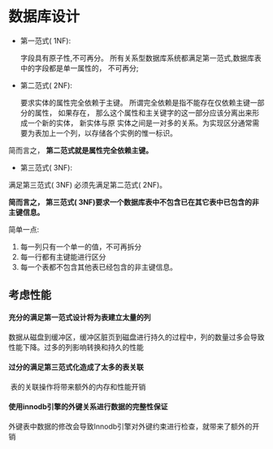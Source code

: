 # 数据库设计

- 第一范式( 1NF):

  字段具有原子性,不可再分。 所有关系型数据库系统都满足第一范式,数据库表中的字段都是单一属性的， 不可再分;

- 第二范式( 2NF):
  
  要求实体的属性完全依赖于主键。 所谓完全依赖是指不能存在仅依赖主键一部分的属性，
如果存在， 那么这个属性和主关键字的这一部分应该分离出来形成一个新的实体， 新实体与原 实体之间是一对多的关系。为实现区分通常需要为表加上一个列，以存储各个实例的惟一标识。 
  
简而言之， **第二范式就是属性完全依赖主键。**
  
- 第三范式( 3NF):
  
满足第三范式( 3NF) 必须先满足第二范式( 2NF)。 
  
  **简而言之， 第三范式( 3NF)要求一个数据库表中不包含已在其它表中已包含的非主键信息。**

简单一点:

1. 每一列只有一个单一的值，不可再拆分
2. 每一行都有主键能进行区分
3. 每一个表都不包含其他表已经包含的非主键信息。

## 考虑性能

#### 充分的满足第一范式设计将为表建立太量的列

​     数据从磁盘到缓冲区，缓冲区脏页到磁盘进行持久的过程中，列的数量过多会导致性能下降。过多的列影响转换和持久的性能

#### 过分的满足第三范式化造成了太多的表关联

​    表的关联操作将带来额外的内存和性能开销

#### 使用innodb引擎的外键关系进行数据的完整性保证

外键表中数据的修改会导致Innodb引擎对外键约束进行检查，就带来了额外的开销